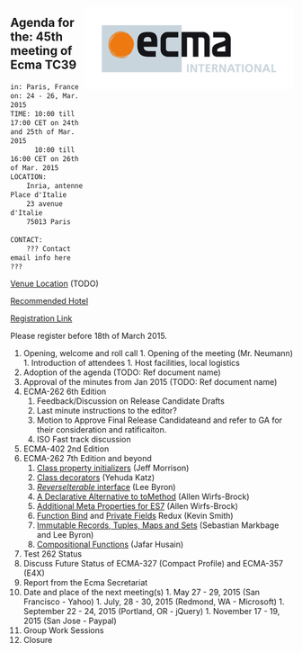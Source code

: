 <img src="../images/Ecma_RVB-003.jpg"
     align="right" alt="" />

## Agenda for the: 45th meeting of Ecma TC39

    in: Paris, France
    on: 24 - 26, Mar. 2015
    TIME: 10:00 till 17:00 CET on 24th and 25th of Mar. 2015
          10:00 till 16:00 CET on 26th of Mar. 2015
    LOCATION:
        Inria, antenne Place d'Italie
        23 avenue d'Italie
        75013 Paris

    CONTACT:
        ??? Contact email info here ???

[Venue Location]() (TODO)

[Recommended Hotel](http://www.ibis.com/gb/hotel-1803-ibis-paris-place-d-italie-13th/index.shtml)

[Registration Link](https://ecma.doodle.com/cpysx56wd5fyqdpy)

Please register before 18th of March 2015.

  1. Opening, welcome and roll call
    1. Opening of the meeting (Mr. Neumann)
    1. Introduction of attendees
    1. Host facilities, local logistics
  1. Adoption of the agenda (TODO: Ref document name)
  1. Approval of the minutes from Jan 2015 (TODO: Ref document name)
  1. ECMA-262 6th Edition
     1. Feedback/Discussion on Release Candidate Drafts
     2. Last minute instructions to the editor?
     3. Motion to Approve Final Release Candidateand and refer to GA for their consideration and ratificaiton.
     4. ISO Fast track discussion
  1. ECMA-402 2nd Edition
  1. ECMA-262 7th Edition and beyond
     1. [Class property initializers](https://gist.github.com/jeffmo/054df782c05639da2adb) (Jeff Morrison)
     1. [Class decorators](https://github.com/wycats/javascript-decorators) (Yehuda Katz)
     1. [*ReverseIterable* interface](https://github.com/leebyron/ecmascript-reverse-iterator) (Lee Byron)
     1. [A Declarative Alternative to toMethod](https://github.com/allenwb/ESideas/blob/master/dcltomethod.md) (Allen Wirfs-Brock)
     1. [Additional Meta Properties for ES7](https://github.com/allenwb/ESideas/blob/master/ES7MetaProps.md) (Allen Wirfs-Brock)
     1. [Function Bind](https://github.com/zenparsing/es-function-bind) and [Private Fields](https://github.com/zenparsing/es-private-fields) Redux (Kevin Smith)
     1. [Immutable Records, Tuples, Maps and Sets](https://github.com/sebmarkbage/ecmascript-immutable-data-structures) (Sebastian Markbage and Lee Byron)
     1. [Compositional Functions](https://github.com/jhusain/compositional-functions) (Jafar Husain)
  1. Test 262 Status
  2. Discuss Future Status of ECMA-327 (Compact Profile) and ECMA-357 (E4X)
  1. Report from the Ecma Secretariat
  1. Date and place of the next meeting(s)
    1. May 27 - 29, 2015 (San Francisco - Yahoo)
    1. July, 28 - 30, 2015 (Redmond, WA - Microsoft)
    1. September 22 - 24, 2015 (Portland, OR - jQuery)
    1. November 17 - 19, 2015 (San Jose - Paypal)
  1.  Group Work Sessions
  1.  Closure
